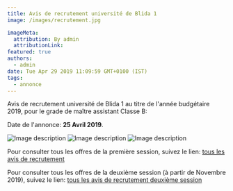 ```yaml
---
title: Avis de recrutement université de Blida 1
image: /images/recrutement.jpg

imageMeta:
  attribution: By admin
  attributionLink:
featured: true
authors:
  - admin
date: Tue Apr 29 2019 11:09:59 GMT+0100 (IST)
tags:
  - annonce
---
```


Avis de recrutement université de Blida 1 au titre de l'année budgétaire 2019, pour le grade de maître assistant Classe B:

Date de l'annonce: **25 Avril 2019**.

![Image description](/images/Avis_de_recrutement_universite_blida_1.jpg)
![Image description](/images/Avis_de_recrutement_universite_blida_2.jpg)
![Image description](/images/Avis_de_recrutement_universite_blida_3.jpg)


Pour consulter tous les offres de la première session, suivez le lien: [tous les avis de recrutement](/tous_les_avis_de_recrutement_annee_budgetaire_2019/)

Pour consulter tous les offres de la deuxième session (à partir de Novembre 2019), suivez le lien: [tous les avis de recrutement deuxième session](/tous-les-avis-de-recrutement-mitre-assistant-classe-b-au-titre-de-l-annee-2019-deuxieme-session/)
